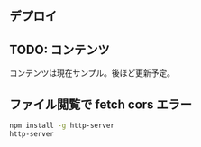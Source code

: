 ## デプロイ

## TODO: コンテンツ

コンテンツは現在サンプル。後ほど更新予定。

## ファイル閲覧で fetch cors エラー

```bash
npm install -g http-server
http-server
```
